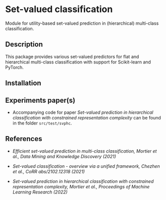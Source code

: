 # Set-valued classification

Module for utility-based set-valued prediction in (hierarchical) multi-class classification. 

## Description

This package provides various set-valued predictors for flat and hierarchical multi-class classification with support for Scikit-learn and PyTorch. 

## Installation

## Experiments paper(s)

* Accompanying code for paper _Set-valued prediction in hierarchical classification with constrained representation complexity_ can be found in the folder `src/test/svphc`.

## References

* _Efficient set-valued prediction in multi-class classification, Mortier et al., Data Mining and Knowledge Discovery (2021)_

* _Set-valued classification - overview via a unified framework, Chezhen et al., CoRR abs/2102.12318 (2021)_

* _Set-valued prediction in hierarchical classification with constrained representation complexity, Mortier et al., Proceedings of Machine Learning Research (2022)_